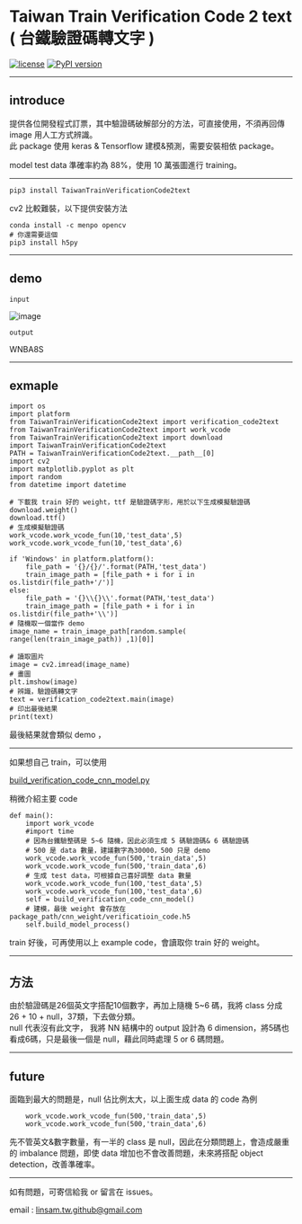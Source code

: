 # Taiwan Train Verification Code 2 text ( 台鐵驗證碼轉文字 )


[![license](https://img.shields.io/github/license/mashape/apistatus.svg?maxAge=2592000)](https://github.com/linsamtw/TaiwanTrainVerificationCode2text/blob/master/LICENSE)
[![PyPI version](https://badge.fury.io/py/TaiwanTrainVerificationCode2text.svg)](https://badge.fury.io/py/TaiwanTrainVerificationCode2text)

-------------------
## introduce
提供各位開發程式訂票，其中驗證碼破解部分的方法，可直接使用，不須再回傳 image 用人工方式辨識。<br>
此 package 使用 keras & Tensorflow 建模&預測，需要安裝相依 package。

model test data 準確率約為 88%，使用 10 萬張圖進行 training。

-------------------

	pip3 install TaiwanTrainVerificationCode2text
    
cv2 比較難裝，以下提供安裝方法

    conda install -c menpo opencv
	# 你還需要這個
    pip3 install h5py

---------------------------------

## demo
	input 
![image](https://raw.githubusercontent.com/linsamtw/TaiwanTrainVerificationCode2text/master/WNBA8S.jpg)

	output
WNBA8S

--------------------

## exmaple 

	import os
	import platform
	from TaiwanTrainVerificationCode2text import verification_code2text
	from TaiwanTrainVerificationCode2text import work_vcode 
	from TaiwanTrainVerificationCode2text import download 
	import TaiwanTrainVerificationCode2text
	PATH = TaiwanTrainVerificationCode2text.__path__[0]
	import cv2
	import matplotlib.pyplot as plt
	import random
	from datetime import datetime
	
	# 下載我 train 好的 weight，ttf 是驗證碼字形，用於以下生成模擬驗證碼
	download.weight()
	download.ttf()
	# 生成模擬驗證碼
	work_vcode.work_vcode_fun(10,'test_data',5)
	work_vcode.work_vcode_fun(10,'test_data',6)

	if 'Windows' in platform.platform():
	    file_path = '{}/{}/'.format(PATH,'test_data')
	    train_image_path = [file_path + i for i in os.listdir(file_path+'/')]
	else:
	    file_path = '{}\\{}\\'.format(PATH,'test_data')
	    train_image_path = [file_path + i for i in os.listdir(file_path+'\\')]
	# 隨機取一個當作 demo
	image_name = train_image_path[random.sample( range(len(train_image_path)) ,1)[0]]

	# 讀取圖片
	image = cv2.imread(image_name)
	# 畫圖
	plt.imshow(image)
	# 辨識，驗證碼轉文字
	text = verification_code2text.main(image)
	# 印出最後結果
	print(text)

最後結果就會類似 demo ，

-------------------------------

如果想自己 train，可以使用

[build_verification_code_cnn_model.py](https://github.com/linsamtw/TaiwanTrainVerificationCode2text/blob/master/build_verification_code_cnn_model.py)

稍微介紹主要 code

    def main():
        import work_vcode 
        #import time
        # 因為台鐵驗整碼是 5~6 隨機，因此必須生成 5 碼驗證碼& 6 碼驗證碼
        # 500 是 data 數量，建議數字為30000，500 只是 demo
        work_vcode.work_vcode_fun(500,'train_data',5)
        work_vcode.work_vcode_fun(500,'train_data',6)
		# 生成 test data，可根據自己喜好調整 data 數量
        work_vcode.work_vcode_fun(100,'test_data',5)
        work_vcode.work_vcode_fun(100,'test_data',6)
        self = build_verification_code_cnn_model()
        # 建模，最後 weight 會存放在 package_path/cnn_weight/verificatioin_code.h5
        self.build_model_process()  
   
   train 好後，可再使用以上 example code，會讀取你 train 好的 weight。

--------------------------

## 方法
由於驗證碼是26個英文字搭配10個數字，再加上隨機 5~6 碼，我將 class 分成 26 + 10 + null，37類，下去做分類。<br>
null 代表沒有此文字， 我將 NN 結構中的 output 設計為 6 dimension，將5碼也看成6碼，只是最後一個是 null，藉此同時處理 5 or 6 碼問題。<br>

----------------
## future
面臨到最大的問題是，null 佔比例太大，以上面生成 data 的 code 為例

        work_vcode.work_vcode_fun(500,'train_data',5)
        work_vcode.work_vcode_fun(500,'train_data',6)
先不管英文&數字數量，有一半的 class 是 null，因此在分類問題上，會造成嚴重的 imbalance 問題，即使 data 增加也不會改善問題，未來將搭配 object detection，改善準確率。

-----------------------
如有問題，可寄信給我 or 留言在 issues。

email : linsam.tw.github@gmail.com

